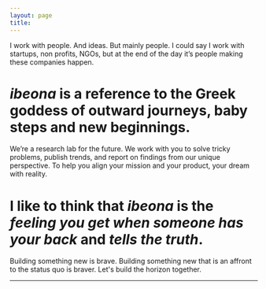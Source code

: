```yaml
---
layout: page
title: 
---
```


I work with people. And ideas. But mainly people. I could say I work with startups, non profits, NGOs, but at the end of the day it’s people making these companies happen.

# _ibeona_ is a reference to the Greek goddess of outward journeys, baby steps and new beginnings.

We’re a research lab for the future. We work with you to solve tricky problems, publish trends, and report on findings from our unique perspective. To help you align your mission and your product, your dream with reality. 

# I like to think that _ibeona_ is the *feeling you get when someone has your back* and *tells the truth*.

Building something new is brave. Building something new that is an affront to the status quo is braver. Let's build the horizon together. 






***